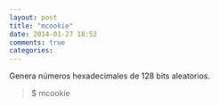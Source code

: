 ```yaml
---
layout: post
title: "mcookie"
date: 2014-01-27 18:52
comments: true
categories: 
---
```

Genera números hexadecimales de 128 bits aleatorios.

>$ mcookie


